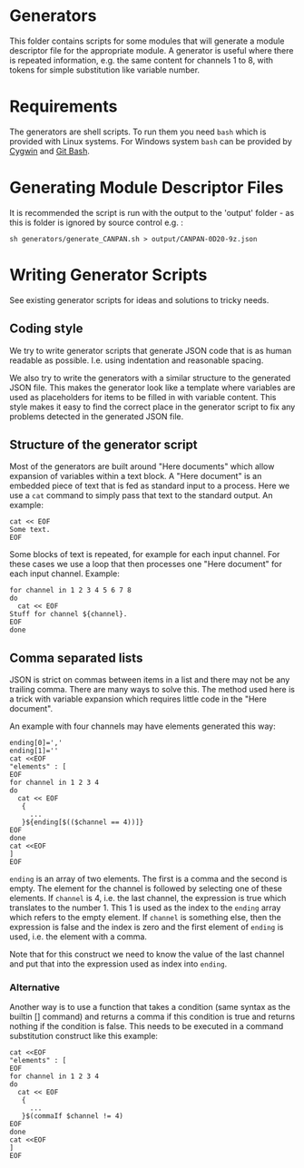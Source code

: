 
# Generators
This folder contains scripts for some modules that will generate a module descriptor file for the appropriate module.
A generator is useful where there is repeated information, e.g. the same content for channels 1 to 8, with tokens for simple substitution like variable number.

# Requirements
The generators are shell scripts.
To run them you need ```bash``` which is provided with Linux systems.
For Windows system ```bash``` can be provided by [Cygwin](https://www.cygwin.com) and [Git Bash](https://git-scm.com/).

# Generating Module Descriptor Files
It is recommended the script is run with the output to the 'output' folder - as this is folder is ignored by source control
e.g. :

```sh generators/generate_CANPAN.sh > output/CANPAN-0D20-9z.json```

# Writing Generator Scripts

See existing generator scripts for ideas and solutions to tricky needs.

## Coding style
We try to write generator scripts that generate JSON code that is as human readable as
possible.
I.e. using indentation and reasonable spacing.

We also try to write the generators with a similar structure to the generated
JSON file. 
This makes the generator look like a template where variables are used as placeholders
for items to be filled in with variable content.
This style makes it easy to find the correct place in the generator script to fix 
any problems detected in the generated JSON file.

## Structure of the generator script
Most of the generators are built around "Here documents" which allow expansion of
variables within a text block. 
A "Here document" is an embedded piece of text that is fed as standard input to
a process.
Here we use a ```cat``` command to simply pass that text to the standard output.
An example:
```
cat << EOF
Some text.
EOF
```
Some blocks of text is repeated, for example for each input channel.
For these cases we use a loop that then processes one "Here document" for each input channel.
Example:
```
for channel in 1 2 3 4 5 6 7 8
do
  cat << EOF
Stuff for channel ${channel}.
EOF
done
```

## Comma separated lists
JSON is strict on commas between items in a list and there may not be any trailing comma.
There are many ways to solve this. 
The method used here is a trick with variable expansion which requires little code
in the "Here document".

An example with four channels may have elements generated this way:
```
ending[0]=','
ending[1]=''
cat <<EOF
"elements" : [
EOF
for channel in 1 2 3 4
do 
  cat << EOF
   { 
     ...
   }${ending[$(($channel == 4))]}
EOF
done
cat <<EOF
]
EOF
```
```ending``` is an array of two elements. The first is a comma and the second is empty.
The element for the channel is followed by selecting one of these elements. 
If ```channel``` is 4, i.e. the last channel, the expression is true which translates
to the number 1. 
This 1 is used as the index to the ```ending``` array which refers to the empty element. 
If ```channel``` is something else, then the expression is false and the index is zero
and the first element of ```ending``` is used, i.e. the element with a comma.

Note that for this construct we need to know the value of the last channel and put that
into the expression used as index into ```ending```.

### Alternative
Another way is to use a function that takes a condition (same syntax as
the builtin [] command) and returns a comma if this condition is true
and returns nothing if the condition is false. This needs to be executed in
a command substitution construct like this example:
```
cat <<EOF
"elements" : [
EOF
for channel in 1 2 3 4
do 
  cat << EOF
   { 
     ...
   }$(commaIf $channel != 4)
EOF
done
cat <<EOF
]
EOF
```
